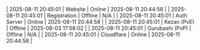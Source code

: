 | 2025-08-11 20:45:01 | Website | Online | 2025-08-11 20:44:58 |
| 2025-08-11 20:45:01 | Registration | Offline | N/A |
| 2025-08-11 20:45:01 | Auth Server | Online | 2025-08-11 20:44:58 |
| 2025-08-11 20:45:01 | Kezan (PvE) | Offline | 2025-08-03 17:58:02 |
| 2025-08-11 20:45:01 | Gurubashi (PvP) | Offline | N/A |
| 2025-08-11 20:45:01 | Cloudflare | Online | 2025-08-11 20:44:58 |
